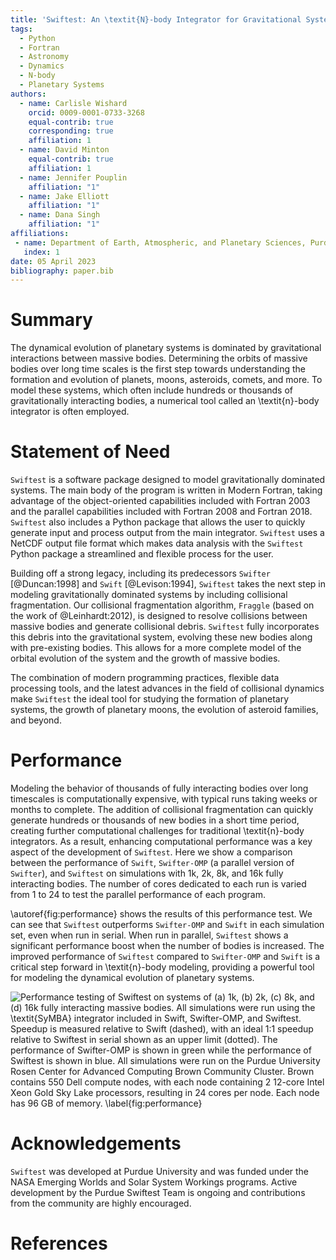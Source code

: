 ```yaml
---
title: 'Swiftest: An \textit{N}-body Integrator for Gravitational Systems'
tags:
  - Python
  - Fortran
  - Astronomy
  - Dynamics
  - N-body
  - Planetary Systems
authors:
  - name: Carlisle Wishard
    orcid: 0009-0001-0733-3268
    equal-contrib: true 
    corresponding: true 
    affiliation: 1
  - name: David Minton
    equal-contrib: true 
    affiliation: 1
  - name: Jennifer Pouplin
    affiliation: "1"
  - name: Jake Elliott
    affiliation: "1"
  - name: Dana Singh
    affiliation: "1"
affiliations:
 - name: Department of Earth, Atmospheric, and Planetary Sciences, Purdue University, USA
   index: 1
date: 05 April 2023
bibliography: paper.bib
---
```


# Summary

The dynamical evolution of planetary systems is dominated by gravitational interactions between massive bodies. Determining the orbits of massive bodies over long time scales is the first step towards understanding the formation and evolution of planets, moons, asteroids, comets, and more. To model these systems, which often include hundreds or thousands of gravitationally interacting bodies, a numerical tool called an \textit{n}-body integrator is often employed. 

# Statement of Need

`Swiftest` is a software package designed to model gravitationally dominated systems. The main body of the program is written in Modern Fortran, taking advantage of the object-oriented capabilities included with Fortran 2003 and the parallel capabilities included with Fortran 2008 and Fortran 2018. `Swiftest` also includes a Python package that allows the user to quickly generate input and process output from the main integrator. `Swiftest` uses a NetCDF output file format which makes data analysis with the `Swiftest` Python package a streamlined and flexible process for the user. 

Building off a strong legacy, including its predecessors `Swifter` [@Duncan:1998] and `Swift` [@Levison:1994], `Swiftest` takes the next step in modeling gravitationally dominated systems by including collisional fragmentation. Our collisional fragmentation algorithm, `Fraggle` (based on the work of @Leinhardt:2012), is designed to resolve collisions between massive bodies and generate collisional debris. `Swiftest` fully incorporates this debris into the gravitational system, evolving these new bodies along with pre-existing bodies. This allows for a more complete model of the orbital evolution of the system and the growth of massive bodies. 

The combination of modern programming practices, flexible data processing tools, and the latest advances in the field of collisional dynamics make `Swiftest` the ideal tool for studying the formation of planetary systems, the growth of planetary moons, the evolution of asteroid families, and beyond.

# Performance

Modeling the behavior of thousands of fully interacting bodies over long timescales is computationally expensive, with typical runs taking weeks or months to complete. The addition of collisional fragmentation can quickly generate hundreds or thousands of new bodies in a short time period, creating further computational challenges for traditional \textit{n}-body integrators. As a result, enhancing computational performance was a key aspect of the development of `Swiftest`. Here we show a comparison between the performance of `Swift`, `Swifter-OMP` (a parallel version of `Swifter`), and `Swiftest` on simulations with 1k, 2k, 8k, and 16k fully interacting bodies. The number of cores dedicated to each run is varied from 1 to 24 to test the parallel performance of each program.

\autoref{fig:performance} shows the results of this performance test. We can see that `Swiftest` outperforms `Swifter-OMP` and `Swift` in each simulation set, even when run in serial. When run in parallel, `Swiftest` shows a significant performance boost when the number of bodies is increased. The improved performance of `Swiftest` compared to `Swifter-OMP` and `Swift` is a critical step forward in \textit{n}-body modeling, providing a powerful tool for modeling the dynamical evolution of planetary systems.

![Performance testing of `Swiftest` on systems of (a) 1k, (b) 2k, (c) 8k, and (d) 16k fully interacting massive bodies. All simulations were run using the \textit{SyMBA} integrator included in `Swift`, `Swifter-OMP`, and `Swiftest`. Speedup is measured relative to `Swift` (dashed), with an ideal 1:1 speedup relative to `Swiftest`  in serial shown as an upper limit (dotted). The performance of `Swifter-OMP` is shown in green while the performance of `Swiftest` is shown in blue. All simulations were run on the Purdue University Rosen Center for Advanced Computing Brown Community Cluster. Brown contains 550 Dell compute nodes, with each node containing 2 12-core Intel Xeon Gold Sky Lake processors, resulting in 24 cores per node. Each node has 96 GB of memory. \label{fig:performance}](performance.png)

# Acknowledgements

`Swiftest` was developed at Purdue University and was funded under the NASA Emerging Worlds and Solar System Workings programs. Active development by the Purdue Swiftest Team is ongoing and contributions from the community are highly encouraged.

# References

